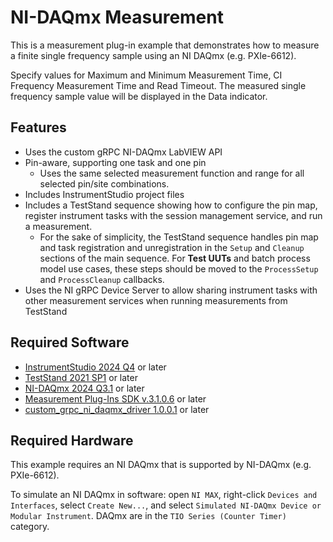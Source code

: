# NI-DAQmx Measurement

This is a measurement plug-in example that demonstrates how to measure a finite single frequency sample using an NI DAQmx (e.g. PXIe-6612).

Specify values for Maximum and Minimum Measurement Time, CI Frequency Measurement Time and Read Timeout. The measured single frequency sample value will be displayed in the Data indicator.

## Features

- Uses the custom gRPC NI-DAQmx LabVIEW API
- Pin-aware, supporting one task and one pin
  - Uses the same selected measurement function and range for all selected pin/site combinations.
- Includes InstrumentStudio project files
- Includes a TestStand sequence showing how to configure the pin map, register
  instrument tasks with the session management service, and run a measurement.
  - For the sake of simplicity, the TestStand sequence handles pin map and task registration and unregistration in the `Setup` and `Cleanup` sections of the main sequence. For **Test UUTs** and batch process model use cases, these steps should be moved to the `ProcessSetup` and `ProcessCleanup` callbacks.
- Uses the NI gRPC Device Server to allow sharing instrument tasks with other
  measurement services when running measurements from TestStand

## Required Software

- [InstrumentStudio 2024 Q4](https://www.ni.com/en/support/downloads/software-products/download.instrumentstudio.html#549673) or later
- [TestStand 2021 SP1](https://www.ni.com/en/support/downloads/software-products/download.teststand.html#445937) or later
- [NI-DAQmx 2024 Q3.1](https://www.ni.com/en/support/downloads/drivers/download.ni-daq-mx.html#547031) or later
- [Measurement Plug-Ins SDK v.3.1.0.6](https://github.com/ni/measurement-plugin-labview/releases/tag/v3.1.0.6) or later
- [custom_grpc_ni_daqmx_driver 1.0.0.1](https://github.com/ni/custom-grpc-drivers/releases) or later

## Required Hardware

This example requires an NI DAQmx that is supported by NI-DAQmx (e.g. PXIe-6612).

To simulate an NI DAQmx in software: open `NI MAX`, right-click `Devices and Interfaces`,
select `Create New...`, and select `Simulated NI-DAQmx Device or Modular Instrument`.
DAQmx are in the `TIO Series (Counter Timer)` category.
